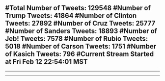 #Total Number of Tweets: 129548 
#Number of Trump Tweets: 41864
#Number of Clinton Tweets: 27892
#Number of Cruz Tweets: 25777
#Number of Sanders Tweets: 18893
#Number of Jeb! Tweets: 7578
#Number of Rubio Tweets: 5018
#Number of Carson Tweets: 1751
#Number of Kasich Tweets: 796
#Current Stream Started at Fri Feb 12 22:54:01 MST
---
---
---

